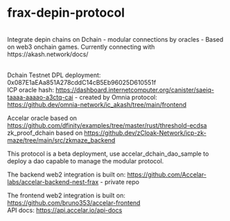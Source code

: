 # frax-depin-protocol
<br/>
Integrate depin chains on Dchain - modular connections by oracles - Based on web3 onchain games. Currently connecting with https://akash.network/docs/
<br/>
<br/>

Dchain Testnet DPL deployment: 0x087E1aEAa851A278cddC14cB5Eb96025D610551f
<br/>
ICP oracle hash: https://dashboard.internetcomputer.org/canister/saeiq-taaaa-aaaao-a3ctq-cai - created by Omnia protocol: https://github.dev/omnia-network/ic_akash/tree/main/frontend
<br/>

Accelar oracle based on https://github.com/dfinity/examples/tree/master/rust/threshold-ecdsa
<br/>
zk_proof_dchain based on https://github.dev/zCloak-Network/icp-zk-maze/tree/main/src/zkmaze_backend
<br/>

This protocol is a beta deployment, use accelar_dchain_dao_sample to deploy a dao capable to manage the modular protocol.
<br/>

The backend web2 integration is built on: https://github.com/Accelar-labs/accelar-backend-nest-frax - private repo
<br/>

The frontend web2 integration is built on: https://github.com/bruno353/accelar-frontend 
<br/>
API docs: https://api.accelar.io/api-docs

<br/>
